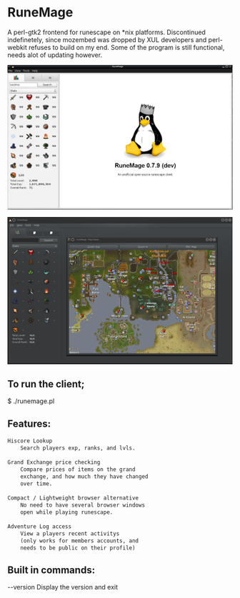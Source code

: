 # RuneMage
A perl-gtk2 frontend for runescape on *nix platforms.
Discontinued indefinetely, since mozembed was dropped by XUL developers
and perl-webkit refuses to build on my end. Some of the program is still 
functional, needs alot of updating however.

![RuneMage 0.7.9 Screenshot](data/screen.png)

![RuneMage 0.7.9 Screenshot](data/screen2.png)

## To run the client;

$ ./runemage.pl

## Features:
	Hiscore Lookup
		Search players exp, ranks, and lvls.
	
	Grand Exchange price checking
		Compare prices of items on the grand 
		exchange, and how much they have changed 
		over time.

	Compact / Lightweight browser alternative
		No need to have several browser windows 
		open while playing runescape.

	Adventure Log access 
		View a players recent activitys		
		(only works for members accounts, and 
		needs to be public on their profile)

## Built in commands:

--version	Display the version and exit


